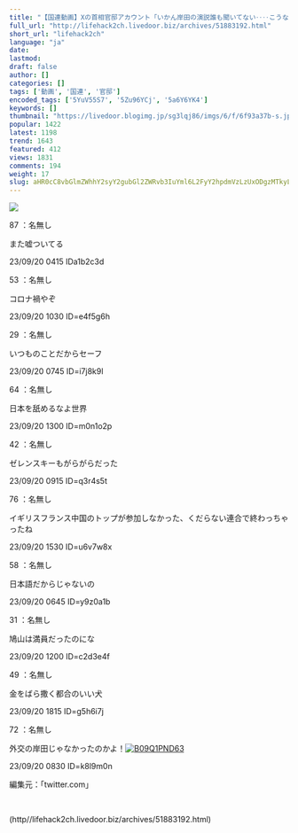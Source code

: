 ```yaml
---
title: "【国連動画】Xの首相官邸アカウント「いかん岸田の演説誰も聞いてない‥‥こうなったら」→とんでもない行動に出る"
full_url: "http://lifehack2ch.livedoor.biz/archives/51883192.html"
short_url: "lifehack2ch"
language: "ja"
date: 
lastmod: 
draft: false
author: []
categories: []
tags: ['動画', '国連', '官邸']
encoded_tags: ['5YuV55S7', '5Zu96YCj', '5a6Y6YK4']
keywords: []
thumbnail: "https://livedoor.blogimg.jp/sg3lqj86/imgs/6/f/6f93a37b-s.jpg"
popular: 1422
latest: 1198
trend: 1643
featured: 412
views: 1831
comments: 194
weight: 17
slug: aHR0cC8vbGlmZWhhY2syY2gubGl2ZWRvb3IuYml6L2FyY2hpdmVzLzUxODgzMTkyLmh0bWw=
---
```


![](https://livedoor.blogimg.jp/sg3lqj86/imgs/6/f/6f93a37b-s.jpg)

<div> <p></p> <p class='t_name'>87 ：名無し</p> <p class='r4'>また嘘ついてる </p><p>23/09/20 0415 IDa1b2c3d</p> <p class='t_name'>53 ：名無し</p> <p class='r4'>コロナ禍やぞ </p><p>23/09/20 1030 ID=e4f5g6h</p> <p class='t_name'>29 ：名無し</p> <p class='r4'>いつものことだからセーフ </p><p>23/09/20 0745 ID=i7j8k9l</p> <p class='t_name'>64 ：名無し</p> <p class='r4'>日本を舐めるなよ世界 </p><p>23/09/20 1300 ID=m0n1o2p</p> <p class='t_name'>42 ：名無し</p> <p class='r4'>ゼレンスキーもがらがらだった </p><p>23/09/20 0915 ID=q3r4s5t</p> <p class='t_name'>76 ：名無し</p> <p class='r4'>イギリスフランス中国のトップが参加しなかった、くだらない連合で終わっちゃったね </p><p>23/09/20 1530 ID=u6v7w8x</p> <p class='t_name'>58 ：名無し</p> <p class='r4'>日本語だからじゃないの </p><p>23/09/20 0645 ID=y9z0a1b</p> <p class='t_name'>31 ：名無し</p> <p class='r4'>鳩山は満員だったのにな </p><p>23/09/20 1200 ID=c2d3e4f</p> <p class='t_name'>49 ：名無し</p> <p class='r4'>金をばら撒く都合のいい犬 </p><p>23/09/20 1815 ID=g5h6i7j</p> <p class='t_name'>72 ：名無し</p> <p class='r2'>外交の岸田じゃなかったのかよ！<a href='https//www.amazon.co.jp/dp/B09Q1PND63/?tag=nishiky24-22' target='_blank'><img src='https//m.media-amazon.com/images/I/51yFJ+FtWoL._SL500_.jpg' alt='B09Q1PND63' border='0'></a> </p><p>23/09/20 0830 ID=k8l9m0n</p> <p class='p_url'>編集元：「twitter.com」</p> <br clear='all'></div>

(http//lifehack2ch.livedoor.biz/archives/51883192.html)
